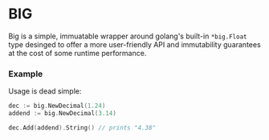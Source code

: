 # BIG

Big is a simple, immuatable wrapper around golang's built-in `*big.Float` type desinged to offer a more user-friendly API and immutability guarantees at the cost of some runtime performance. 

### Example

Usage is dead simple:
```go
dec := big.NewDecimal(1.24)
addend := big.NewDecimal(3.14)

dec.Add(addend).String() // prints "4.38"
```
